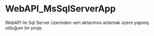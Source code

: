# WebAPI_MsSqlServerApp
WebAPI ile Sql Server üzerinden veri aktarımını anlamak üzere yapmış olduğum bir proje.
